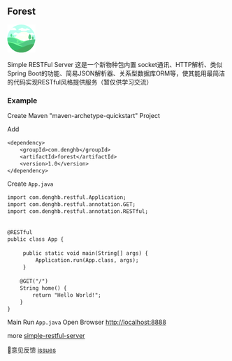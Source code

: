 ## Forest

![forest](logo.png)

Simple RESTFul Server
这是一个新物种包内置 socket通讯、HTTP解析、类似Spring Boot的功能、简易JSON解析器、关系型数据库ORM等，使其能用最简洁的代码实现RESTful风格提供服务（暂仅供学习交流）

### Example

Create Maven "maven-archetype-quickstart" Project

Add

```
<dependency>
    <groupId>com.denghb</groupId>
    <artifactId>forest</artifactId>
    <version>1.0</version>
</dependency>
```


Create `App.java`

```
import com.denghb.restful.Application;
import com.denghb.restful.annotation.GET;
import com.denghb.restful.annotation.RESTful;


@RESTful
public class App {

     public static void main(String[] args) {
         Application.run(App.class, args);
     }

    @GET("/")
    String home() {
        return "Hello World!";
    }
}
 ```

Main Run `App.java` Open Browser [http://localhost:8888](http://localhost:8888)


more [simple-restful-server](https://github.com/deng-hb/simple-restful-server)


👏意见反馈 [issues](https://github.com/deng-hb/forest/issues)



